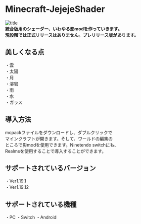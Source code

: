 # Minecraft-JejejeShader
![title](https://user-images.githubusercontent.com/87007186/174525515-d4fb6a19-7c2b-44b7-adf1-8403e0c3614b.png)  
**統合版用のシェーダー、いわゆる影modを作っていきます。  
現段階では正式リリースはありません。プレリリース版があります。**
## 美しくなる点
・雲  
・太陽  
・月  
・溶岩  
・雨  
・水  
・ガラス  
## 導入方法
mcpackファイルをダウンロードし、ダブルクリックで  
マインクラフトが開きます。そして、ワールドの編集の  
ところで影modを使用できます。Ninetendo switchにも、  
Realmsを使用することで導入することができます。  
## サポートされているバージョン
・Ver1.19.1  
・Ver1.19.12
## サポートされている機種
・PC ・Switch ・Android
